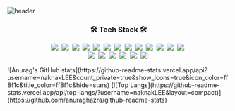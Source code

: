 

![header](https://capsule-render.vercel.app/api?type=waving&color=f8a200&height=250&section=header&text=naknakLEE&fontSize=60&fontAlign=78&fontColor=ffffff)

<h3 align="center">🛠 Tech Stack 🛠</h3>
<p align="center">
  <img src="https://img.shields.io/badge/TensorFlow-FF6F00?style=for-the-badge&logo=TensorFlow&logoColor=white"/></a>&nbsp 
  <img src="https://img.shields.io/badge/Python-3776AB?style=for-the-badge&logo=python&logoColor=white"/></a>&nbsp 
  <img src="https://img.shields.io/badge/Keras-D00000?style=for-the-badge&logo=Keras&logoColor=white"/></a>&nbsp 
  <img src="https://img.shields.io/badge/Numpy-777BB4?style=for-the-badge&logo=numpy&logoColor=white"/></a>&nbsp 
  <img src="https://img.shields.io/badge/Pandas-2C2D72?style=for-the-badge&logo=pandas&logoColor=white"/></a>&nbsp 
  <img src="https://img.shields.io/badge/PostgreSQL-316192?style=for-the-badge&logo=postgresql&logoColor=white"/></a>&nbsp 
  <img src="https://img.shields.io/badge/redis-%23DD0031.svg?&style=for-the-badge&logo=redis&logoColor=white"/></a>&nbsp 
  <img src="https://img.shields.io/badge/fastapi-109989?style=for-the-badge&logo=FASTAPI&logoColor=white"/></a>&nbsp 
  <img src="https://img.shields.io/badge/Flask-000000?style=for-the-badge&logo=flask&logoColor=white"/></a>&nbsp 
  <img src="https://img.shields.io/badge/Docker-2CA5E0?style=for-the-badge&logo=docker&logoColor=white"/></a>&nbsp 
  <img src="https://img.shields.io/badge/kubernetes-326ce5.svg?&style=for-the-badge&logo=kubernetes&logoColor=white"/></a>&nbsp 
  <img src="https://img.shields.io/badge/Amazon_AWS-232F3E?style=for-the-badge&logo=amazon-aws&logoColor=white"/></a>&nbsp 
  <img src="https://img.shields.io/badge/GitHub_Actions-2088FF?style=for-the-badge&logo=github-actions&logoColor=white"/></a>&nbsp 
  
  
  
  <br>
  <img src="https://img.shields.io/badge/SpringBoot-6DB33F?style=flat-square&logo=Spring&logoColor=white"/></a>&nbsp 
  <img src="https://img.shields.io/badge/Django-092E20?style=flat-square&logo=Django&logoColor=white"/></a>&nbsp 
  <img src="https://img.shields.io/badge/Mysql-E6B91E?style=flat-square&logo=MySql&logoColor=white"/></a>&nbsp 
  <img src="https://img.shields.io/badge/HyperledgerFabric-DB3552?style=flat-square&logo=Hulu&logoColor=white"/></a>&nbsp 
  <img src="https://img.shields.io/badge/aws-333664?style=flat-square&logo=amazon-aws&logoColor=white"/></a>&nbsp 
  <img src="https://img.shields.io/badge/elasticsearch-005571?style=flat-square&logo=elasticsearch&logoColor=white"/></a>&nbsp 
</p>
![Anurag's GitHub stats](https://github-readme-stats.vercel.app/api?username=naknakLEE&count_private=true&show_icons=true&icon_color=ff8f1c&title_color=ff8f1c&hide=stars)
[![Top Langs](https://github-readme-stats.vercel.app/api/top-langs/?username=naknakLEE&layout=compact)](https://github.com/anuraghazra/github-readme-stats)


<!---
naknakLEE/naknakLEE is a ✨ special ✨ repository because its `README.md` (this file) appears on your GitHub profile.
You can click the Preview link to take a look at your changes.
--->
